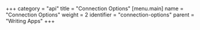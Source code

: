 +++
category = "api"
title = "Connection Options"
[menu.main]
    name = "Connection Options"
    weight = 2
    identifier = "connection-options"
    parent = "Writing Apps"
+++